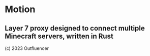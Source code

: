 Motion
==========
Layer 7 proxy designed to connect multiple Minecraft servers, written in Rust
--------------------------------------------------

(c) 2023 Outfluencer
